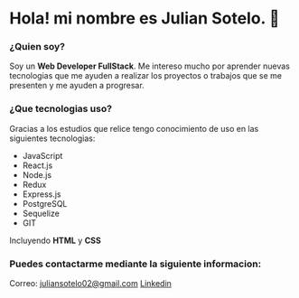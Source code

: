 # Hola! mi nombre es Julian Sotelo. 👋

### ¿Quien soy?

Soy un **Web Developer FullStack**. Me intereso mucho por aprender nuevas tecnologias que me ayuden a realizar los proyectos o trabajos que se me presenten y me ayuden a progresar.

### ¿Que tecnologias uso?

Gracias a los estudios que relice tengo conocimiento de uso en las siguientes tecnologias:
- JavaScript
- React.js
- Node.js
- Redux
- Express.js
- PostgreSQL
- Sequelize
- GIT

Incluyendo **HTML** y **CSS**

### Puedes contactarme mediante la siguiente informacion:

Correo: juliansotelo02@gmail.com
[Linkedin](https://www.linkedin.com/in/julian-sotelo-305ab9213/)

<!--
**JulianSotelo17/JulianSotelo17** is a ✨ _special_ ✨ repository because its `README.md` (this file) appears on your GitHub profile.

Here are some ideas to get you started:

- 🔭 I’m currently working on ...
- 🌱 I’m currently learning ...
- 👯 I’m looking to collaborate on ...
- 🤔 I’m looking for help with ...
- 💬 Ask me about ...
- 📫 How to reach me: ...
- 😄 Pronouns: ...
- ⚡ Fun fact: ...
-->
